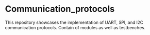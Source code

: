 # Communication_protocols
This repository showcases the implementation of UART, SPI, and I2C communication protocols. Contain of modules as well as testbenches.
